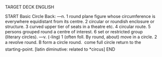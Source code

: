 TARGET DECK
ENGLISH

START
Basic
Circle
Back: —n. 1 round plane figure whose circumference is everywhere equidistant from its centre. 2 circular or roundish enclosure or structure. 3 curved upper tier of seats in a theatre etc. 4 circular route. 5 persons grouped round a centre of interest. 6 set or restricted group (literary circles). —v. (-ling) 1 (often foll. By round, about) move in a circle. 2 a revolve round. B form a circle round.  come full circle return to the starting-point. [latin diminutive: related to *circus]
END
